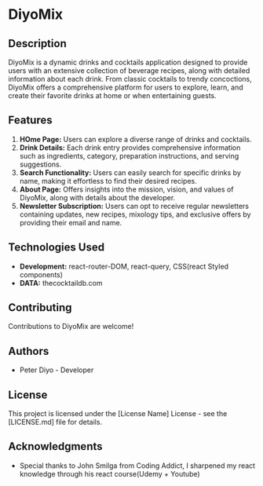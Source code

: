 # DiyoMix

## Description

DiyoMix is a dynamic drinks and cocktails application designed to provide users with an extensive collection of beverage recipes, along with detailed information about each drink. From classic cocktails to trendy concoctions, DiyoMix offers a comprehensive platform for users to explore, learn, and create their favorite drinks at home or when entertaining guests.

## Features

1. **HOme Page:** Users can explore a diverse range of drinks and cocktails.
2. **Drink Details:** Each drink entry provides comprehensive information such as ingredients, category, preparation instructions, and serving suggestions.
3. **Search Functionality:** Users can easily search for specific drinks by name, making it effortless to find their desired recipes.
4. **About Page:** Offers insights into the mission, vision, and values of DiyoMix, along with details about the developer.
5. **Newsletter Subscription:** Users can opt to receive regular newsletters containing updates, new recipes, mixology tips, and exclusive offers by providing their email and name.

## Technologies Used

- **Development:** react-router-DOM, react-query, CSS(react Styled components)
- **DATA:** thecocktaildb.com

## Contributing

Contributions to DiyoMix are welcome!

## Authors

- Peter Diyo - Developer

## License

This project is licensed under the [License Name] License - see the [LICENSE.md] file for details.

## Acknowledgments

- Special thanks to John Smilga from Coding Addict, I sharpened my react knowledge through his react course(Udemy + Youtube)
